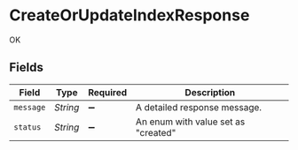 # CreateOrUpdateIndexResponse

OK


## Fields

| Field                               | Type                                | Required                            | Description                         |
| ----------------------------------- | ----------------------------------- | ----------------------------------- | ----------------------------------- |
| `message`                           | *String*                            | :heavy_minus_sign:                  | A detailed response message.        |
| `status`                            | *String*                            | :heavy_minus_sign:                  | An enum with value set as "created" |